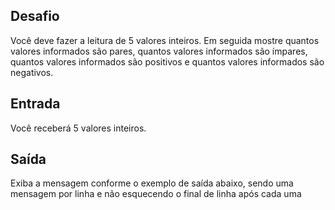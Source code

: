 ## Desafio

Você deve fazer a leitura de 5 valores inteiros. Em seguida mostre quantos
valores informados são pares, quantos valores informados são ímpares, quantos
valores informados são positivos e quantos valores informados são negativos.

## Entrada

Você receberá 5 valores inteiros.

## Saída

Exiba a mensagem conforme o exemplo de saída abaixo, sendo uma mensagem por
linha e não esquecendo o final de linha após cada uma